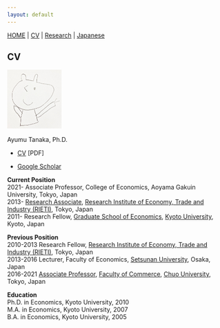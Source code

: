 ```yaml
---
layout: default
---
```


[HOME](/index.md) | [CV](/cv.md) | [Research](/research.md) | [Japanese](/japanese.md) 

[](#)

CV
--------

<img src="piri_chan.jpg" width="25%"> 

Ayumu Tanaka, Ph.D.

* [CV](cv_tanaka.pdf) [PDF]

* [Google Scholar](https://scholar.google.co.jp/citations?hl=ja&user=7o9PsBoAAAAJ)

**Current Position**  
2021- Associate Professor, College of Economics, Aoyama Gakuin University, Tokyo, Japan  
2013- [Research Associate](http://www.rieti.go.jp/users/tanaka-ayumu/index_en.html), [Research Institute of Economy, Trade and Industry (RIETI)](http://www.rieti.go.jp/en/), Tokyo, Japan  
2011- Research Fellow, [Graduate School of Economics](http://www.econ.kyoto-u.ac.jp/en/), [Kyoto University](http://www.kyoto-u.ac.jp/en/), Kyoto, Japan  
  
**Previous Position**  
2010-2013 Research Fellow, [Research Institute of Economy, Trade and Industry (RIETI)](http://www.rieti.go.jp/en/), Tokyo, Japan  
​2013-2016 Lecturer, Faculty of Economics, [Setsunan University](http://www.setsunan.ac.jp/english/), Osaka, Japan  
2016-2021 [Associate Professor](http://ir.c.chuo-u.ac.jp/researcher/profile/00015707.html?lang=en), [Faculty of Commerce](http://global.chuo-u.ac.jp/english/academics/faculties/commerce/), [Chuo University](http://global.chuo-u.ac.jp/english/), Tokyo, Japan  
  
**Education**  
Ph.D. in Economics, Kyoto University, 2010  
M.A. in Economics, Kyoto University, 2007  
B.A. in Economics, Kyoto University, 2005  


